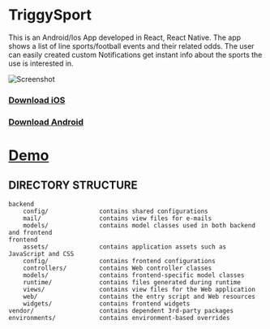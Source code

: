 TriggySport
===============================

This is an Android/Ios App developed in React, React Native. The app shows a list of line sports/football events and their related odds. The user can easily
created custom Notifications get instant info about the sports the use is interested in.

![Screenshot](http://triggysport.softhem.se/images/web.png) 


### [Download iOS](https://itunes.apple.com/app/triggysport/id1405508155?l=en&mt=8)
### [Download Android](https://play.google.com/store/apps/details?id=com.triggysport)

# [Demo](http://triggysport.com/)


DIRECTORY STRUCTURE
-------------------

```
backend
    config/              contains shared configurations
    mail/                contains view files for e-mails
    models/              contains model classes used in both backend and frontend
frontend
    assets/              contains application assets such as JavaScript and CSS
    config/              contains frontend configurations
    controllers/         contains Web controller classes
    models/              contains frontend-specific model classes
    runtime/             contains files generated during runtime
    views/               contains view files for the Web application
    web/                 contains the entry script and Web resources
    widgets/             contains frontend widgets
vendor/                  contains dependent 3rd-party packages
environments/            contains environment-based overrides
```